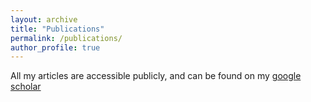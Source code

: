 ```yaml
---
layout: archive
title: "Publications"
permalink: /publications/
author_profile: true
---
```



  All my articles are accessible publicly, and can be found on my [google scholar](https://scholar.google.com/citations?user=D5y6_FsAAAAJ&hl=en&oi=ao)
